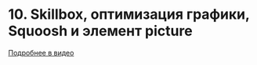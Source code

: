 # 10. Skillbox, оптимизация графики, Squoosh и элемент picture

[Подробнее в видео](https://youtu.be/gHLPBlzGRT8)
